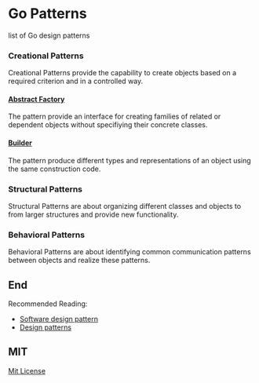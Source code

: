 # Go Patterns

list of Go design patterns

### Creational Patterns

Creational Patterns provide the capability to create objects based on a required criterion and in a controlled way.

#### [Abstract Factory](./creational/abstractFactory/abstract_factory.go)

The pattern provide an interface for creating families of related or dependent objects without specifiying their concrete classes.

#### [Builder](./creational/builder/builder.go)

The pattern produce different types and representations of an object using the same construction code.

### Structural Patterns

Structural Patterns are about organizing different classes and objects to from larger structures and provide new functionality.

### Behavioral Patterns

Behavioral Patterns are about identifying common communication patterns between objects and realize these patterns.

## End

Recommended Reading:

- [Software design pattern](https://en.wikipedia.org/wiki/Software_design_pattern)
- [Design patterns](https://refactoring.guru/design-patterns)

## MIT

[Mit License](./LICENSE)